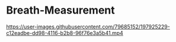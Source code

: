 # Breath-Measurement

https://user-images.githubusercontent.com/79685152/197925229-c12eadbe-dd98-4116-b2b8-96f76e3a5b41.mp4
